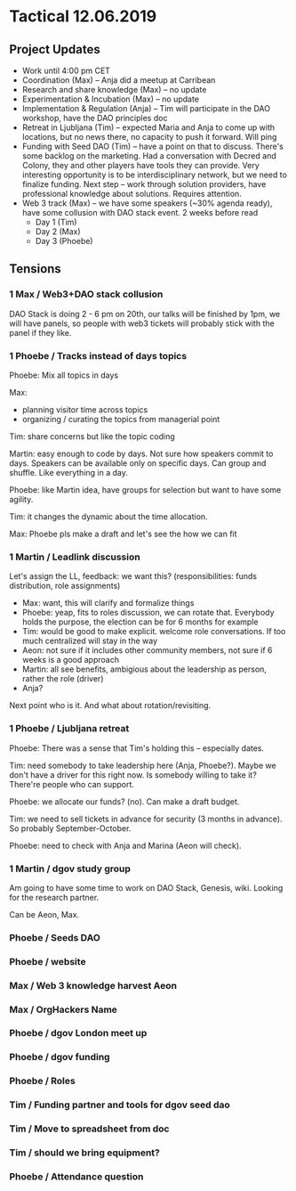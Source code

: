 # Tactical 12.06.2019

## Project Updates

* Work until 4:00 pm CET
* Coordination \(Max\) – Anja did a meetup at Carribean
* Research and share knowledge \(Max\) – no update
* Experimentation & Incubation \(Max\) – no update
* Implementation & Regulation \(Anja\) – Tim will participate in the DAO workshop, have the DAO principles doc
* Retreat in Ljubljana \(Tim\) – expected Maria and Anja to come up with locations, but no news there, no capacity to push it forward. Will ping
* Funding with Seed DAO \(Tim\) – have a point on that to discuss. There's some backlog on the marketing. Had a conversation with Decred and Colony, they and other players have tools they can provide. Very interesting opportunity is to be interdisciplinary network, but we need to finalize funding. Next step – work through solution providers, have professional knowledge about solutions. Requires attention.
* Web 3 track \(Max\) – we have some speakers \(~30% agenda ready\), have some collusion with DAO stack event. 2 weeks before read
  * Day 1 \(Tim\)
  * Day 2 \(Max\)
  * Day 3 \(Phoebe\)

## Tensions

### 1 Max / Web3+DAO stack collusion

DAO Stack is doing 2 - 6 pm on 20th, our talks will be finished by 1pm, we will have panels, so people with web3 tickets will probably stick with the panel if they like.

### 1 Phoebe / Tracks instead of days topics

Phoebe: Mix all topics in days

Max:

* planning visitor time across topics
* organizing / curating the topics from managerial point

Tim: share concerns but like the topic coding

Martin: easy enough to code by days. Not sure how speakers commit to days. Speakers can be available only on specific days. Can group and shuffle. Like everything in a day.

Phoebe: like Martin idea, have groups for selection but want to have some agility.

Tim: it changes the dynamic about the time allocation.

Max: Phoebe pls make a draft and let's see the how we can fit

### 1 Martin / Leadlink discussion

Let's assign the LL, feedback: we want this? \(responsibilities: funds distribution, role assignments\)

* Max: want, this will clarify and formalize things
* Phoebe: yeap, fits to roles discussion, we can rotate that. Everybody holds the purpose, the election can be for 6 months for example
* Tim: would be good to make explicit. welcome role conversations. If too much centralized will stay in the way
* Aeon: not sure if it includes other community members, not sure if 6 weeks is a good approach
* Martin: all see benefits, ambigious about the leadership as person, rather the role \(driver\)
* Anja?

Next point who is it. And what about rotation/revisiting.

### 1 Phoebe / Ljubljana retreat

Phoebe: There was a sense that Tim's holding this – especially dates.

Tim: need somebody to take leadership here \(Anja, Phoebe?\). Maybe we don't have a driver for this right now. Is somebody willing to take it? There're people who can support.

Phoebe: we allocate our funds? \(no\). Can make a draft budget.

Tim: we need to sell tickets in advance for security \(3 months in advance\). So probably September-October.

Phoebe: need to check with Anja and Marina \(Aeon will check\).

### 1 Martin / dgov study group

Am going to have some time to work on DAO Stack, Genesis, wiki. Looking for the research partner.

Can be Aeon, Max.

### Phoebe / Seeds DAO

### Phoebe / website

### Max / Web 3 knowledge harvest Aeon

### Max / OrgHackers Name

### Phoebe / dgov London meet up

### Phoebe / dgov funding

### Phoebe / Roles

### Tim / Funding partner and tools for dgov seed dao

### Tim / Move to spreadsheet from doc

### Tim / should we bring equipment?

### Phoebe / Attendance question

### 

